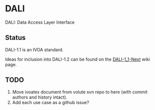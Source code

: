 # DALI
DALI: Data Access Layer Interface

## Status

DALI-1.1 is an IVOA standard.

Ideas for inclusion into DALI-1.2 can be found on the 
<a href="https://wiki.ivoa.net/twiki/bin/view/IVOA/DALI-1_1-Next">DALI-1_1-Next</a> 
wiki page.

## TODO

1. Move ivoatex document from volute svn repo to here (with commit authors and history intact).
2. Add each use case as a github issue?
